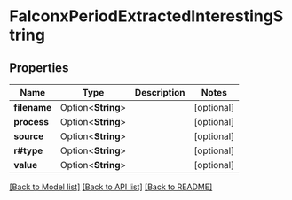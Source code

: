 # FalconxPeriodExtractedInterestingString

## Properties

Name | Type | Description | Notes
------------ | ------------- | ------------- | -------------
**filename** | Option<**String**> |  | [optional]
**process** | Option<**String**> |  | [optional]
**source** | Option<**String**> |  | [optional]
**r#type** | Option<**String**> |  | [optional]
**value** | Option<**String**> |  | [optional]

[[Back to Model list]](../README.md#documentation-for-models) [[Back to API list]](../README.md#documentation-for-api-endpoints) [[Back to README]](../README.md)


